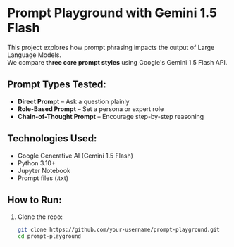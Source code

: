 #  Prompt Playground with Gemini 1.5 Flash

This project explores how prompt phrasing impacts the output of Large Language Models.  
We compare **three core prompt styles** using Google's Gemini 1.5 Flash API.

## Prompt Types Tested:
- **Direct Prompt** – Ask a question plainly
- **Role-Based Prompt** – Set a persona or expert role
- **Chain-of-Thought Prompt** – Encourage step-by-step reasoning

## Technologies Used:
- Google Generative AI (Gemini 1.5 Flash)
- Python 3.10+
- Jupyter Notebook
- Prompt files (.txt)

## How to Run:
1. Clone the repo:
   ```bash
   git clone https://github.com/your-username/prompt-playground.git
   cd prompt-playground
